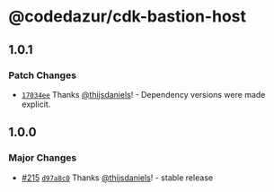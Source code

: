 # @codedazur/cdk-bastion-host

## 1.0.1

### Patch Changes

- [`17034ee`](https://github.com/codedazur/toolkit/commit/17034ee5fcbc026fc779a12130572d515d2b8298) Thanks [@thijsdaniels](https://github.com/thijsdaniels)! - Dependency versions were made explicit.

## 1.0.0

### Major Changes

- [#215](https://github.com/codedazur/toolkit/pull/215) [`d97a8c0`](https://github.com/codedazur/toolkit/commit/d97a8c0d4aa9b054dd2b22030db4f3625e740b3b) Thanks [@thijsdaniels](https://github.com/thijsdaniels)! - stable release
